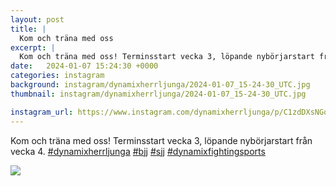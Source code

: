```yaml
---
layout: post
title: |
  Kom och träna med oss
excerpt: |
  Kom och träna med oss! Terminsstart vecka 3, löpande nybörjarstart från vecka 4.    
date:   2024-01-07 15:24:30 +0000
categories: instagram
background: instagram/dynamixherrljunga/2024-01-07_15-24-30_UTC.jpg
thumbnail: instagram/dynamixherrljunga/2024-01-07_15-24-30_UTC.jpg

instagram_url: https://www.instagram.com/dynamixherrljunga/p/C1zdDXsNGob
---
```

Kom och träna med oss! Terminsstart vecka 3, löpande nybörjarstart från vecka 4. [#dynamixherrljunga](https://www.instagram.com/explore/tags/dynamixherrljunga/) [#bjj](https://www.instagram.com/explore/tags/bjj/) [#sjj](https://www.instagram.com/explore/tags/sjj/) [#dynamixfightingsports](https://www.instagram.com/explore/tags/dynamixfightingsports/)



<img src='{{ site.baseurl }}/instagram/dynamixherrljunga/2024-01-07_15-24-30_UTC.jpg' class='img-fluid' />
